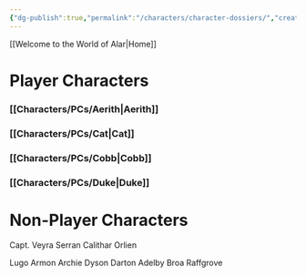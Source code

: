 ```yaml
---
{"dg-publish":true,"permalink":"/characters/character-dossiers/","created":"2024-11-22T21:20:59.171-08:00","updated":"2024-11-22T21:33:56.769-08:00"}
---
```


[[Welcome to the World of Alar\|Home]]

# Player Characters

### [[Characters/PCs/Aerith\|Aerith]]

### [[Characters/PCs/Cat\|Cat]]

### [[Characters/PCs/Cobb\|Cobb]]

### [[Characters/PCs/Duke\|Duke]]

# Non-Player Characters
Capt. Veyra Serran
Calithar
Orlien

Lugo Armon
Archie Dyson
Darton Adelby
Broa Raffgrove